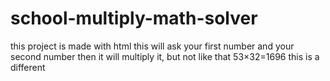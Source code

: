 # school-multiply-math-solver
this project is made with html this will ask your first number and your second number then it will multiply it, but not like that 53×32=1696 this is a different
